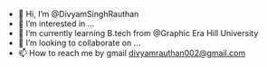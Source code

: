 - 👋 Hi, I’m @DivyamSinghRauthan
- 👀 I’m interested in ...
- 🌱 I’m currently learning B.tech from @Graphic Era Hill University 
- 💞️ I’m looking to collaborate on ...
- 📫 How to reach me by gmail  divyamrauthan002@gmail.com

<!---
DivyamSinghRauthan/DivyamSinghRauthan is a ✨ special ✨ repository because its `README.md` (this file) appears on your GitHub profile.
You can click the Preview link to take a look at your changes.
--->
